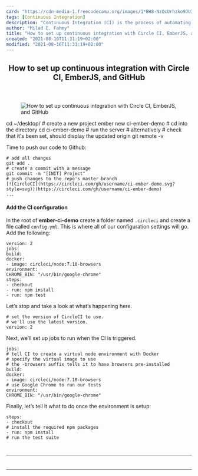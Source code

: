 ```yaml
---
card: "https://cdn-media-1.freecodecamp.org/images/1*BH8-NzQcUrhzko9JUIGYGg.png"
tags: [Continuous Integration]
description: "Continuous Integration (CI) is the process of automating the "
author: "Milad E. Fahmy"
title: "How to set up continuous integration with Circle CI, EmberJS, and GitHub"
created: "2021-08-16T11:31:19+02:00"
modified: "2021-08-16T11:31:19+02:00"
---
```

<div class="site-wrapper">
<main id="site-main" class="site-main outer">
<div class="inner">
<article class="post-full post tag-continuous-integration tag-devops tag-software-development tag-technology tag-programming ">
<header class="post-full-header">
<h1 class="post-full-title">How to set up continuous integration with Circle CI, EmberJS, and GitHub</h1>
</header>
<figure class="post-full-image">
<picture>
<source media="(max-width: 700px)" sizes="1px" srcset="data:image/gif;base64,R0lGODlhAQABAIAAAAAAAP///yH5BAEAAAAALAAAAAABAAEAAAIBRAA7 1w">
<source media="(min-width: 701px)" sizes="(max-width: 800px) 400px,
(max-width: 1170px) 700px,
1400px" srcset="https://cdn-media-1.freecodecamp.org/images/1*BH8-NzQcUrhzko9JUIGYGg.png 300w,
https://cdn-media-1.freecodecamp.org/images/1*BH8-NzQcUrhzko9JUIGYGg.png 600w,
https://cdn-media-1.freecodecamp.org/images/1*BH8-NzQcUrhzko9JUIGYGg.png 1000w,
https://cdn-media-1.freecodecamp.org/images/1*BH8-NzQcUrhzko9JUIGYGg.png 2000w">
<img onerror="this.style.display='none'" src="https://cdn-media-1.freecodecamp.org/images/1*BH8-NzQcUrhzko9JUIGYGg.png" alt="How to set up continuous integration with Circle CI, EmberJS, and GitHub">
</picture>
</figure>
<section class="post-full-content">
<div class="post-content">
cd ~/desktop/
# create a new project
ember new ci-ember-demo
# cd into the directory
cd ci-ember-demo
# run the server
# alternatively
# check that it's been set, should display the updated origin
git remote -v</code></pre><p>Time to push our code to Github:</p><pre><code># add all changes
git add .
# create a commit with a message
git commit -m "[INIT] Project"
# push changes to the repo's master branch
[![CircleCI](https://circleci.com/gh/username/ci-ember-demo.svg?style=svg)](https://circleci.com/gh/username/ci-ember-demo)
...</code></pre><h4 id="add-the-ci-configuration">Add the CI configuration</h4><p>In the root of <strong>ember-ci-demo</strong> create a folder named <code>.circleci</code> and create a file called <code>config.yml</code>. This is where all of our configuration settings will go. Add the following:</p><pre><code>version: 2
jobs:
build:
docker:
- image: circleci/node:7.10-browsers
environment:
CHROME_BIN: "/usr/bin/google-chrome"
steps:
- checkout
- run: npm install
- run: npm test</code></pre><p>Let’s stop and take a look at what’s happening here.</p><pre><code># set the version of CircleCI to use.
# we'll use the latest version.
version: 2</code></pre><p>Next, we’ll set up jobs to run when the CI is triggered.</p><pre><code>jobs:
# tell CI to create a virtual node environment with Docker
# specify the virtual image to use
# the -browsers suffix tells it to have browsers pre-installed
build:
docker:
- image: circleci/node:7.10-browsers
# use Google Chrome to run our tests
environment:
CHROME_BIN: "/usr/bin/google-chrome"</code></pre><p>Finally, let’s tell it what to do once the environment is setup:</p><pre><code>steps:
- checkout
# install the required npm packages
- run: npm install
# run the test suite
</div>
<hr>
<hr>
</section>
</article>
</div>
</main>
</div>
<!-- Google Tag Manager (noscript) -->
<!-- End Google Tag Manager (noscript) -->
